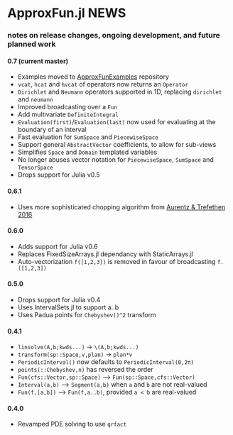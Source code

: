 
# ApproxFun.jl NEWS

### notes on release changes, ongoing development, and future planned work

#### 0.7 (current master)
- Examples moved to [ApproxFunExamples](https://github.com/JuliaApproximation/ApproxFunExamples) repository
- `vcat`, `hcat` and `hvcat` of operators now returns an `Operator`
- `Dirichlet` and `Neumann` operators supported in 1D, replacing
`dirichlet` and `neumann`
- Improved broadcasting over a `Fun`
- Add multivariate `DefiniteIntegral`
- `Evaluation(first)`/`Evaluation(last)` now used for
evaluating at the boundary of an interval
- Fast evaluation for `SumSpace` and `PiecewiseSpace`
- Support general `AbstractVector` coefficients, to allow for sub-views
- Simplifies `Space` and `Domain` templated variables
- No longer abuses vector notation for `PiecewiseSpace`, `SumSpace` and `TensorSpace`
- Drops support for Julia v0.5

#### 0.6.1
- Uses more sophisticated chopping algorithm from [Aurentz & Trefethen 2016](https://people.maths.ox.ac.uk/trefethen/aurentz_trefethen_toms_final.pdf)

#### 0.6.0
- Adds support for Julia v0.6
- Replaces FixedSizeArrays.jl dependancy with StaticArrays.jl
- Auto-vectorization `f([1,2,3])` is removed in favour of broadcasting `f.([1,2,3])`


#### 0.5.0
- Drops support for Julia v0.4
- Uses IntervalSets.jl to support a..b
- Uses Padua points for `Chebyshev()^2` transform


#### 0.4.1
- `linsolve(A,b;kwds...)` -> `\(A,b;kwds...)`
- `transform(sp::Space,v,plan)` -> `plan*v`
- `PeriodicInterval()` now defaults to `PeriodicInterval(0,2π)`
- `points(::Chebyshev,n)` has reversed the order
- `Fun(cfs::Vector,sp::Space)` --> `Fun(sp::Space,cfs::Vector)`
- `Interval(a,b)` --> `Segment(a,b)` when `a` and `b` are not real-valued
- `Fun(f,[a,b])` --> `Fun(f,a..b)`, provided `a < b` are real-valued

#### 0.4.0
- Revamped PDE solving to use `qrfact`
